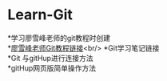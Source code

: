 # Learn-Git
*学习廖雪峰老师的git教程时创建<br/>
*[廖雪峰老师Git教程链接](http://www.liaoxuefeng.com/"廖雪峰")<br/>
*Git学习笔记链接<br/>
*Git 与gitHup进行连接方法<br/>
*gitHup网页版简单操作方法
